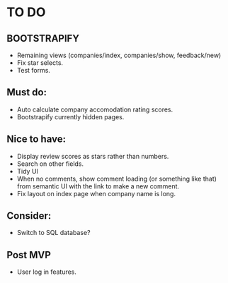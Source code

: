 # TO DO

## BOOTSTRAPIFY
+ Remaining views (companies/index, companies/show, feedback/new)
+ Fix star selects.
+ Test forms.

## Must do:
+ Auto calculate company accomodation rating scores.
+ Bootstrapify currently hidden pages.

## Nice to have:
+ Display review scores as stars rather than numbers.
+ Search on other fields.
+ Tidy UI
+ When no comments, show comment loading (or something like that) from semantic UI with the link to make a new comment. 
+ Fix layout on index page when company name is long.

## Consider:
+ Switch to SQL database?

## Post MVP
+ User log in features.